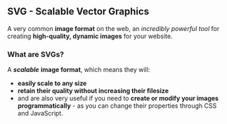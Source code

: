 ## SVG - Scalable Vector Graphics

A very common **image format** on the web, an *incredibly powerful tool* for creating **high-quality, dynamic images** for your website.


### What are SVGs?

A ***scalable*** **image format**, which means they will: 

- **easily scale to any size**
- **retain their quality without increasing their filesize** 
- and are also very useful if you need to **create or modify your images programmatically** - as you can change their properties through CSS and JavaScript.